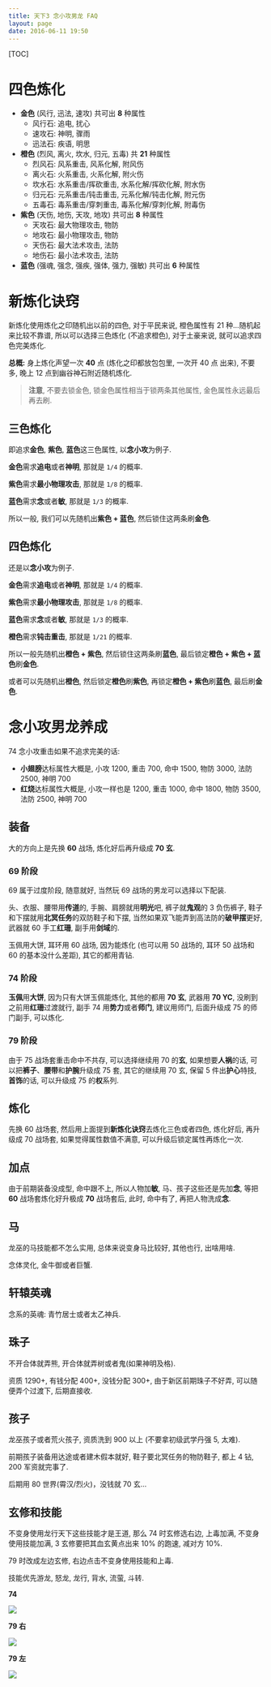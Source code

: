 ```yaml
---
title: 天下3 念小攻男龙 FAQ
layout: page
date: 2016-06-11 19:50
---
```


[TOC]

# 四色炼化
- **金色** (风行, 迅法, 速攻) 共可出 **8** 种属性
    + 风行石: 追电, 扰心
    + 速攻石: 神明, 骤雨
    + 迅法石: 疾语, 明思
- **橙色** (烈风, 离火, 坎水, 归元, 五毒) 共 **21** 种属性
    + 烈风石: 风系重击, 风系化解, 附风伤
    + 离火石: 火系重击, 火系化解, 附火伤
    + 坎水石: 水系重击/挥砍重击, 水系化解/挥砍化解, 附水伤
    + 归元石: 元系重击/钝击重击, 元系化解/钝击化解, 附元伤
    + 五毒石: 毒系重击/穿刺重击, 毒系化解/穿刺化解, 附毒伤
- **紫色** (天伤, 地伤, 天攻, 地攻) 共可出 **8** 种属性
    + 天攻石: 最大物理攻击, 物防
    + 地攻石: 最小物理攻击, 物防
    + 天伤石: 最大法术攻击, 法防
    + 地伤石: 最小法术攻击, 法防
- **蓝色** (强魂, 强念, 强疾, 强体, 强力, 强敏) 共可出 **6** 种属性

# 新炼化诀窍
新炼化使用炼化之印随机出以前的四色, 对于平民来说, 橙色属性有 21 种...随机起来比较不靠谱, 所以可以选择三色炼化 (不追求橙色), 对于土豪来说, 就可以追求四色完美炼化.

**总概:** 身上炼化声望一次 **40** 点 (炼化之印都放包包里, 一次开 40 点 出来), 不要多, 晚上 12 点到幽谷神石附近随机炼化.

> **注意**, 不要去锁金色, 锁金色属性相当于锁两条其他属性, 金色属性永远最后再去刷.

## 三色炼化
即追求**金色**, **紫色**, **蓝色**这三色属性, 以**念小攻**为例子.

**金色**需求**追电**或者**神明**, 那就是 `1/4` 的概率.

**紫色**需求**最小物理攻击**, 那就是 `1/8` 的概率.

**蓝色**需求**念**或者**敏**, 那就是 `1/3` 的概率.

所以一般, 我们可以先随机出**紫色 + 蓝色**, 然后锁住这两条刷**金色**.

## 四色炼化
还是以**念小攻**为例子.

**金色**需求**追电**或者**神明**, 那就是 `1/4` 的概率.

**紫色**需求**最小物理攻击**, 那就是 `1/8` 的概率.

**蓝色**需求**念**或者**敏**, 那就是 `1/3` 的概率.

**橙色**需求**钝击重击**, 那就是 `1/21` 的概率.

所以一般先随机出**橙色 + 紫色**, 然后锁住这两条刷**蓝色**, 最后锁定**橙色 + 紫色 + 蓝色**刷**金色**.

或者可以先随机出**橙色**, 然后锁定**橙色**刷**紫色**, 再锁定**橙色 + 紫色**刷**蓝色**, 最后刷**金色**.

# 念小攻男龙养成
74 念小攻重击如果不追求完美的话:

- **小翅膀**达标属性大概是, 小攻 1200, 重击 700, 命中 1500, 物防 3000, 法防 2500, 神明 700
- **红烧**达标属性大概是, 小攻一样也是 1200, 重击 1000, 命中 1800, 物防 3500, 法防 2500, 神明 700

## 装备
大的方向上是先换 **60** 战场, 炼化好后再升级成 **70 玄**.

### 69 阶段
69 属于过度阶段, 随意就好, 当然玩 69 战场的男龙可以选择以下配装.

头、衣服、腰带用**传道**的, 手腕、肩膀就用**明光**吧, 裤子就**鬼观**的 3 负伤裤子, 鞋子和下摆就用**北冥任务**的双防鞋子和下摆, 当然如果双飞能弄到高法防的**破甲摆**更好, 武器就 60 手工**红珊**, 副手用**剑域**的.

玉佩用大饼, 耳环用 60 战场, 因为能炼化 (也可以用 50 战场的, 耳环 50 战场和 60 的基本没什么差距), 其它的都用青钻.

### 74 阶段
**玉佩**用**大饼**, 因为只有大饼玉佩能炼化, 其他的都用 **70 玄**, 武器用 **70 YC**, 没刷到之前用**红珊**过渡就行, 副手 74 用**势力**或者**师门**, 建议用师门, 后面升级成 75 的师门副手, 可以炼化.

### 79 阶段
由于 75 战场套重击命中不共存, 可以选择继续用 70 的**玄**,  如果想要**人祸**的话, 可以把**裤子**、**腰带**和**护腕**升级成 75 套, 其它的继续用 70 玄, 保留 5 件出**护心**特技, **首饰**的话, 可以升级成 75 的**权**系列.

## 炼化
先换 60 战场套, 然后用上面提到**新炼化诀窍**去炼化三色或者四色, 炼化好后, 再升级成 70 战场套, 如果觉得属性数值不满意, 可以升级后锁定属性再炼化一次.

## 加点
由于前期装备没成型, 命中跟不上, 所以人物加**敏**, 马、孩子这些还是先加**念**, 等把 **60** 战场套炼化好升极成 **70** 战场套后, 此时, 命中有了, 再把人物洗成**念**.

## 马
龙巫的马技能都不怎么实用, 总体来说变身马比较好, 其他也行, 出啥用啥.

念体灵化, 金牛御或者巨蟹.

## 轩辕英魂
念系的英魂: 青竹居士或者太乙神兵.

## 珠子
不开合体就弄熊, 开合体就弄树或者鬼(如果神明及格).

资质 1290+, 有钱分配 400+, 没钱分配 300+, 由于新区前期珠子不好弄, 可以随便弄个过渡下, 后期直接收.

## 孩子
龙巫孩子或者荒火孩子, 资质洗到 900 以上 (不要拿初级武学丹强 5, 太难).

前期孩子装备用达途或者建木假本就好, 鞋子要北冥任务的物防鞋子, 都上 4 钻, 200 军资就完事了.

后期用 80 世界(霄汉/烈火)，没钱就 70 玄...

## 玄修和技能
不变身使用龙行天下这些技能才是王道, 那么 74 时玄修选右边, 上毒加满, 不变身使用技能加满, 3 玄修要把其血玄黄点出来 10% 的跑速, 减对方 10%.

79 时改成左边玄修, 右边点击不变身使用技能和上毒.

技能优先游龙, 怒龙, 龙行, 背水, 流萤, 斗转.

**74**

![](http://i68.tinypic.com/b66mit.jpg)

**79 右**

![](http://i67.tinypic.com/11rr87b.jpg)

**79 左**

![](http://i67.tinypic.com/2i8b2gh.jpg)
